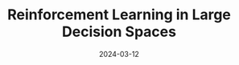 ---
title: "Reinforcement Learning in Large Decision Spaces"
collection: talks
type: "Presentation"
permalink: /talks/2024-01-18-proposal
venue: "Ph.D. Proposal"
date: 2024-03-12
location: "KAUST"
---